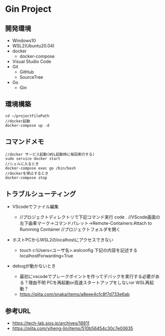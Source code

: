 # Gin Project

## 開発環境

- Windows10
- WSL2(Ubuntu20.04)
- docker
  - docker-compose
- Visual Studio Code
- Git
  - GitHub
  - SourceTree
- Go
  - Gin


## 環境構築

```
cd ~/projectFilePath
//docker起動
docker-compose up -d
```

## コマンドメモ

```
//docker サービス起動(WSL起動時に毎回実行する)
sudo service docker start
//シェルに入るとき
docker-compose exec go /bin/bash
//dockerを停止するとき
docker-compose stop

```

## トラブルシューティング
- VScodeでファイル編集
  - //プロジェクトディレクトリで下記コマンド実行
    code .
    //VScode画面の左下歯車マーク->コマンドパレット->Remote-Containers:Attach to Runnning Container
    //プロジェクトフォルダを開く
- ホストPCからWSL2のlocalhostにアクセスできない
  - touch c:\Users\<ユーザ名>\.wslconfig
    下記の内容を記述する
    localhostForwarding=True

- debugが動かないとき
  - 最初にvscodeでブレークポイントを作ってデバックを実行する必要がある？理由不明
  PCを再起動or高速スタートアップをしないor WSL再起動？
  - https://qiita.com/snaka/items/a8eee4cfc8f7d733e6ab

## 参考URL
- https://tech-lab.sios.jp/archives/18811
- https://qiita.com/yiheng-lin/items/510b56454c30c7e00635


